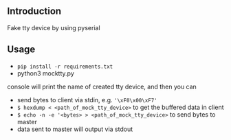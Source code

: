 ## Introduction
Fake tty device by using pyserial

## Usage
 - `pip install -r requirements.txt`
 - python3 mocktty.py

 console will print the name of created tty device, and then you can 
  - send bytes to client via stdin, e.g. `'\xF0\x00\xF7'`
  - `$ hexdump < <path_of_mock_tty_device>` to get the buffered data in client
  - `$ echo -n -e '<bytes> > <path_of_mock_tty_device>` to send bytes to master
  - data sent to master will output via stdout

